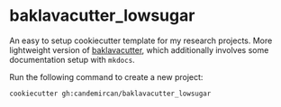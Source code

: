 # baklavacutter_lowsugar

An easy to setup cookiecutter template for my research projects. More lightweight version of [baklavacutter](https://github.com/candemircan/baklavacutter), which additionally involves some documentation setup with `mkdocs`.

Run the following command to create a new project:
```bash
cookiecutter gh:candemircan/baklavacutter_lowsugar
```